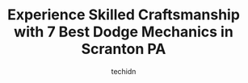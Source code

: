 ---
layout: ampstory
image: https://images.unsplash.com/photo-1610205296127-02e7366806e4?ixlib=rb-4.0.3&ixid=MnwxMjA3fDB8MHxwaG90by1wYWdlfHx8fGVufDB8fHx8&auto=format&fit=crop&w=640&h=853&q=80
author: techidn
featured: false
description: Discover the 7 best Dodge Mechanic in Scranton PA, USA and ensure your vehicle receives the highest quality of care. These trusted professionals are known for their skill, knowledge, and ded
title: Experience Skilled Craftsmanship with 7 Best Dodge Mechanics in Scranton PA
cover:
   title: Experience Skilled Craftsmanship with 7 Best Dodge Mechanics in Scranton PA
   subtitle: Rickpate
   background: https://images.unsplash.com/photo-1610205296127-02e7366806e4?ixlib=rb-4.0.3&ixid=MnwxMjA3fDB8MHxwaG90by1wYWdlfHx8fGVufDB8fHx8&auto=format&fit=crop&w=640&h=853&q=80

pages: 
 - layout: thirds
   top: <h1>#1 Cedar Auto Repair</h1>
   bottom: "<p>I have been coming to this spot for years with my cars for inspections and other maintenance. Most of the time, I know I need some work on my cars, I come here. I usually</p>"
   background: https://www.knot35.com/toplist/wp-content/uploads/2023/06/best-dodge-mechanic-1-in-scranton-pa-1685836190.jpeg
   backgroundblur: true
 - layout: thirds
   top: <h1>#2 Scranton Dodge Chrysler Jeep RAM</h1>
   bottom: "<p>1146 Wyoming Ave, Scranton, PA 18509, United States</p>"
   background: https://www.knot35.com/toplist/wp-content/uploads/2023/06/best-dodge-mechanic-2-in-scranton-pa-1685836190.jpeg
   cta:
      link: https://www.knot35.com/toplist/experience-skilled-craftsmanship-with-7-best-dodge-mechanics-in-scranton-pa/
      text: Experience Skilled Craftsmanship with 7 Best Dodge Mechanics in Scranton PA
 - layout: thirds
   top: <h1>#3 Fargione Auto Services LLC</h1>
   bottom: "<p>1101 W Market St, Scranton, PA 18508, United States</p>"
   background: https://www.knot35.com/toplist/wp-content/uploads/2023/06/best-dodge-mechanic-3-in-scranton-pa-1685836190.jpeg
   cta:
      link: https://www.knot35.com/toplist/experience-skilled-craftsmanship-with-7-best-dodge-mechanics-in-scranton-pa/
      text: Experience Skilled Craftsmanship with 7 Best Dodge Mechanics in Scranton PA
 - layout: thirds
   top: <h1>#4 Pauls Auto Repair</h1>
   bottom: "<p>2507 Jackson St, Scranton, PA 18504, United States</p>"
   background: https://images.unsplash.com/photo-1595364397663-fca4f075d796?ixlib=rb-4.0.3&ixid=MnwxMjA3fDB8MHxwaG90by1wYWdlfHx8fGVufDB8fHx8&auto=format&fit=crop&w=640&h=853&q=80
   cta:
      link: https://www.knot35.com/toplist/experience-skilled-craftsmanship-with-7-best-dodge-mechanics-in-scranton-pa/
      text: Experience Skilled Craftsmanship with 7 Best Dodge Mechanics in Scranton PA
 - layout: thirds
   top: <h1>#5 Cjs Garage</h1>
   bottom: "<p>2350 Luzerne St, Scranton, PA 18504, United States</p>"
   background: https://images.unsplash.com/photo-1547366785-564103df7e13?ixlib=rb-4.0.3&ixid=MnwxMjA3fDB8MHxwaG90by1wYWdlfHx8fGVufDB8fHx8&auto=format&fit=crop&w=640&h=853&q=80
   cta:
      link: https://www.knot35.com/toplist/experience-skilled-craftsmanship-with-7-best-dodge-mechanics-in-scranton-pa/
      text: Experience Skilled Craftsmanship with 7 Best Dodge Mechanics in Scranton PA
 - layout: thirds
   top: <h1>#6 Georges Garage</h1>
   bottom: "<p>868 Providence Rd, Scranton, PA 18508, United States</p>"
   background: https://images.unsplash.com/photo-1534312527009-56c7016453e6?ixlib=rb-4.0.3&ixid=MnwxMjA3fDB8MHxwaG90by1wYWdlfHx8fGVufDB8fHx8&auto=format&fit=crop&w=640&h=853&q=80
   cta:
      link: https://www.knot35.com/toplist/experience-skilled-craftsmanship-with-7-best-dodge-mechanics-in-scranton-pa/
      text: Experience Skilled Craftsmanship with 7 Best Dodge Mechanics in Scranton PA
 - layout: thirds
   top: <h1>#7 Juice Automotive</h1>
   bottom: "<p>1541 Albright Ave, Scranton, PA 18509, United States</p>"
   background: https://images.unsplash.com/photo-1632260260864-caf7fde5ec36?ixlib=rb-4.0.3&ixid=MnwxMjA3fDB8MHxwaG90by1wYWdlfHx8fGVufDB8fHx8&auto=format&fit=crop&w=640&h=853&q=80
   cta:
      link: https://www.knot35.com/toplist/experience-skilled-craftsmanship-with-7-best-dodge-mechanics-in-scranton-pa/
      text: Experience Skilled Craftsmanship with 7 Best Dodge Mechanics in Scranton PA
 - layout: thirds
   middle: Continue reading...
   background: https://images.unsplash.com/photo-1591393223703-56fe1347ac62?ixlib=rb-4.0.3&ixid=MnwxMjA3fDB8MHxwaG90by1wYWdlfHx8fGVufDB8fHx8&auto=format&fit=crop&w=640&h=853&q=80
   cta:
      link: https://www.knot35.com/toplist/experience-skilled-craftsmanship-with-7-best-dodge-mechanics-in-scranton-pa/
      text: Experience Skilled Craftsmanship with 7 Best Dodge Mechanics in Scranton PA
      
---